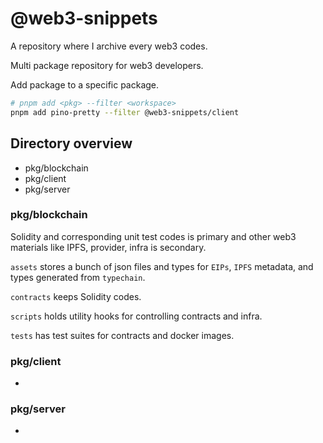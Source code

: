 # @web3-snippets

A repository where I archive every web3 codes.

Multi package repository for web3 developers.

Add package to a specific package.

```sh
# pnpm add <pkg> --filter <workspace>
pnpm add pino-pretty --filter @web3-snippets/client
```

## Directory overview

- pkg/blockchain
- pkg/client
- pkg/server

### pkg/blockchain

Solidity and corresponding unit test codes is primary and other web3 materials like IPFS, provider, infra is secondary.

`assets` stores a bunch of json files and types for `EIPs`, `IPFS` metadata, and types generated from `typechain`.

`contracts` keeps Solidity codes.

`scripts` holds utility hooks for controlling contracts and infra.

`tests` has test suites for contracts and docker images.

### pkg/client

- 

### pkg/server

- 